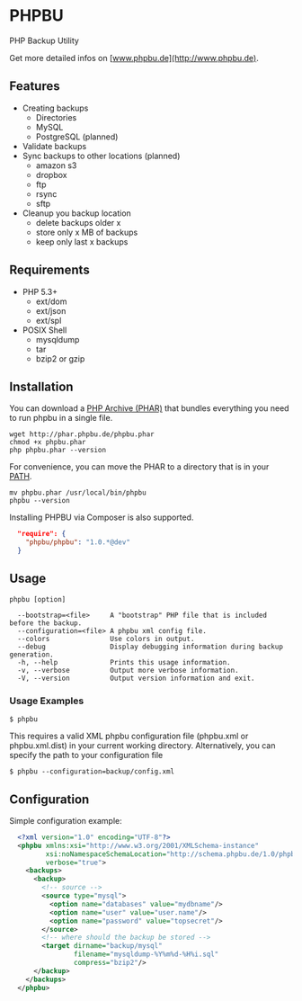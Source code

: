 # PHPBU

PHP Backup Utility

Get more detailed infos on [www.phpbu.de](http://www.phpbu.de).

## Features

* Creating backups
    + Directories
    + MySQL
    + PostgreSQL (planned)
* Validate backups
* Sync backups to other locations (planned)
    + amazon s3
    + dropbox
    + ftp
    + rsync
    + sftp
* Cleanup you backup location
    + delete backups older x
    + store only x MB of backups
    + keep only last x backups

## Requirements

* PHP 5.3+
    + ext/dom
    + ext/json
    + ext/spl
* POSIX Shell
    + mysqldump
    + tar
    + bzip2 or gzip

## Installation

You can download a [PHP Archive (PHAR)](http://php.net/phar) that bundles everything you need to run phpbu in a single file.

    wget http://phar.phpbu.de/phpbu.phar
    chmod +x phpbu.phar
    php phpbu.phar --version

For convenience, you can move the PHAR to a directory that is in your [PATH](http://en.wikipedia.org/wiki/PATH_%28variable%29).

    mv phpbu.phar /usr/local/bin/phpbu
    phpbu --version

Installing PHPBU via Composer is also supported.

```json
  "require": {
    "phpbu/phpbu": "1.0.*@dev"
  }
```

## Usage
```
phpbu [option]

  --bootstrap=<file>     A "bootstrap" PHP file that is included before the backup.
  --configuration=<file> A phpbu xml config file.
  --colors               Use colors in output.
  --debug                Display debugging information during backup generation.
  -h, --help             Prints this usage information.
  -v, --verbose          Output more verbose information.
  -V, --version          Output version information and exit.
```

### Usage Examples

    $ phpbu

This requires a valid XML phpbu configuration file (phpbu.xml or phpbu.xml.dist) in your current working directory.
Alternatively, you can specify the path to your configuration file

    $ phpbu --configuration=backup/config.xml

## Configuration

Simple configuration example:

```xml
  <?xml version="1.0" encoding="UTF-8"?>
  <phpbu xmlns:xsi="http://www.w3.org/2001/XMLSchema-instance"
         xsi:noNamespaceSchemaLocation="http://schema.phpbu.de/1.0/phpbu.xsd"
         verbose="true">
    <backups>
      <backup>
        <!-- source -->
        <source type="mysql">
          <option name="databases" value="mydbname"/>
          <option name="user" value="user.name"/>
          <option name="password" value="topsecret"/>
        </source>
        <!-- where should the backup be stored -->
        <target dirname="backup/mysql"
                filename="mysqldump-%Y%m%d-%H%i.sql"
                compress="bzip2"/>
      </backup>
    </backups>
  </phpbu>
```
